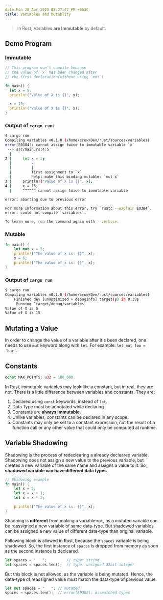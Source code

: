 ```yaml
---
date:Mon 20 Apr 2020 08:27:47 PM +0530
title: Variables and Mutablity
---
```


> In Rust, Variables **are Immutable** by default.

## Demo Program

### Immutable

```rs
// This program won't compile because
// the value of `x` has been changed after
// the first declaration(without using `mut`)

fn main() {
  let x = 5;
  println!("Value of X is {}", x);

  x = 15;
  println!("Value of X is {}", x);
}
```

### Output of `cargo run`:

```sh
$ cargo run
Compiling variables v0.1.0 (/home/crow/Dev/rust/sources/variables)
error[E0384]: cannot assign twice to immutable variable `x`
 --> src/main.rs:4:5
  |
2 |     let x = 5;
  |         -
  |         |
  |         first assignment to `x`
  |         help: make this binding mutable: `mut x`
3 |     println!("Value of X is {}", x);
4 |     x = 15;
  |     ^^^^^^ cannot assign twice to immutable variable

error: aborting due to previous error

For more information about this error, try `rustc --explain E0384`.
error: could not compile `variables`.

To learn more, run the command again with --verbose.
```

### Mutable

```rs
fn main() {
    let mut x = 5;
    println!("The value of x is: {}", x);
    x = 6;
    println!("The value of x is: {}", x);
}
```

### Output of `cargo run`

```sh
$ cargo run
Compiling variables v0.1.0 (/home/crow/Dev/rust/sources/variables)
    Finished dev [unoptimized + debuginfo] target(s) in 0.38s
     Running `target/debug/variables`
Value of X is 5
Value of X is 15
```

## Mutating a Value

In order to change the value of a variable after it's been declared, one needs to use `mut` keyword along with `let`. For example: `let mut foo = 'bar'`.

## Constants

```rs
const MAX_POINTS: u32 = 100_000;
```

In Rust, immutable variables may look like a constant, but in real, they are not. There is a little difference between variables and constants. They are:

1. Declared using `const` keywords, instead of `let`.
2. Data Type must be annotated while declaring
3. Constants are **always immutable**.
4. Unlike variables, constants can be declared in any scope.
5. Constants may only be set to a constant expression, not the result of a function call or any other value that could only be computed at runtime.

## Variable Shadowing

Shadowing is the process of redeclearing a already decleared variable. Shadowing does not assign a new value to the previous variable, but creates a new variable of the same name and assigns a value to it. So, **shadowed variable can have different data types**.

```rs
// Shadowing example
fn main() {
    let x = 5;
    let x = x + 1;
    let x = x * 2;

    println!("The value of x is: {}", x);
}
```

Shadoing is **different** from making a variable `mut`, as a mutated variable can be reassigned a new variable of same data-type. But shadowed variables can be assigned a new value of different data-type than original variable.

Following block is allowed in Rust, because the `spaces` variable is being shadowed. So, the first instance of `spaces` is dropped from memory as soon as the second instance is decleared.

```rs
let spaces = "   ";         // type: string
let spaces = spaces.len();  // type: unsigned 32bit integer
```

But this block is not allowed, as the variable is being mutated. Hence, the data-type of reassigned value must match the data-type of previous value.

```rs
let mut spaces = "   "; // mutated
spaces = spaces.len();  // error[E0308]: mismatched types
```
